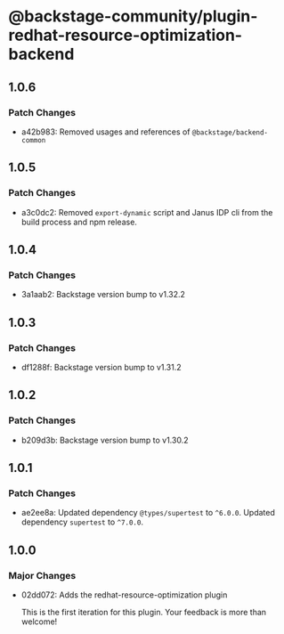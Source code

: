 # @backstage-community/plugin-redhat-resource-optimization-backend

## 1.0.6

### Patch Changes

- a42b983: Removed usages and references of `@backstage/backend-common`

## 1.0.5

### Patch Changes

- a3c0dc2: Removed `export-dynamic` script and Janus IDP cli from the build process and npm release.

## 1.0.4

### Patch Changes

- 3a1aab2: Backstage version bump to v1.32.2

## 1.0.3

### Patch Changes

- df1288f: Backstage version bump to v1.31.2

## 1.0.2

### Patch Changes

- b209d3b: Backstage version bump to v1.30.2

## 1.0.1

### Patch Changes

- ae2ee8a: Updated dependency `@types/supertest` to `^6.0.0`.
  Updated dependency `supertest` to `^7.0.0`.

## 1.0.0

### Major Changes

- 02dd072: Adds the redhat-resource-optimization plugin

  This is the first iteration for this plugin. Your feedback is more than welcome!
